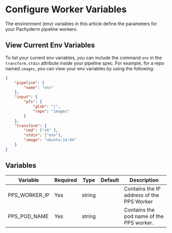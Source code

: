 # Configure Worker Variables

The environment (env) variables in this article define the parameters for your Pachyderm pipeline workers.


## View Current Env Variables

To list your current env variables, you can include the command `env` in the `transform.stdin` attribute inside your pipeline spec. For example, for a repo named `images`, you can view your env variables by using the following:

```json
{
    "pipeline": {
        "name": "env"
    },
    "input": {
        "pfs": {
            "glob": "/",
            "repo": "images"
        }
    },
    "transform": {
        "cmd": ["sh" ],
        "stdin": ["env"],
        "image": "ubuntu:14.04"
    }
}
```


## Variables 

| Variable | Required | Type | Default | Description |
|---|---|---|---|---|
| PPS_WORKER_IP | Yes | string |  | Contains the IP address of the PPS Worker  |
| PPS_POD_NAME | Yes | string |  | Contains the pod name of the PPS worker.  |